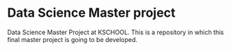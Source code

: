 # Data Science Master project

Data Science Master Project at KSCHOOL. This is a repository in which this final master project is going to be developed.
